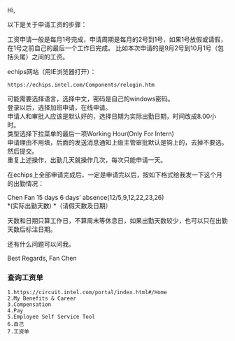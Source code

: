 Hi,

以下是关于申请工资的步骤：

工资申请一般是每月1号完成，申请周期是每月的2号到1号，如果1号放假或请假，在1号之前自己的最后一个工作日完成。
比如本次申请的是9月2号到10月1号（包括头尾）之间的工资。

echips网站（用IE浏览器打开）：  

	https://echips.intel.com/Components/relogin.htm

可能需要选择语言，选择中文，密码是自己的windows密码。  
登录以后，选择加班申请，在线申请。  
申请人和审批人应该是默认好的，选择日期为实际出勤日期，时间改成8.00小时。  
类型选择下拉菜单的最后一项Working Hour(Only For Intern)  
申请理由不用填，后面的发送消息通知上级主管审批默认是钩上的，去掉不要选。  
然后提交。  
重复上述操作，出勤几天就操作几次，每次只能申请一天。  

在echips上全部申请完成后，一定是申请完以后，按如下格式给我发一下这个月的出勤情况：  

Chen Fan		15 days  	 6 days’ absence(12/5,9,12,22,23,26)  
                *(实际出勤天数)                 *（请假天数及日期）  

天数和日期只算工作日，不算周末等休息日，如果出勤天数较少，也可以只在出勤天数后标注日期。  

还有什么问题可以问我。


Best Regards,
Fan Chen


###  查询工资单 

	1.https://circuit.intel.com/portal/index.html#/Home
	2.My Benefits & Career
	3.Compensation
	4.Pay
	5.Employee Self Service Tool
	6.自己
	7.工资单

